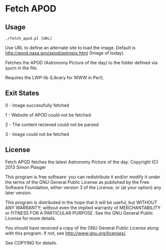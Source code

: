 Fetch APOD
==========

Usage
-----

`./fetch_apod.pl [URL]`

Use URL to define an alternate site to load the image. Default is http://apod.nasa.gov/apod/astropix.html (Image of today).

Fetches the APOD (Astronomy Picture of the day) to the folder defined via `$path` in the file.

Requires the LWP-lib (Library for WWW in Perl).

Exit States
-----------

0 - Image successfully fetched

1 - Website of APOD could not be fetched

2 - The content recieved could not be parsed

3 - Image could not be fetched

License
-------

Fetch APOD fetches the latest Astronomy Picture of the day.
Copyright (C) 2013 Simon Plasger

This program is free software: you can redistribute it and/or modify
it under the terms of the GNU General Public License as published by
the Free Software Foundation, either version 3 of the License, or
(at your option) any later version.

This program is distributed in the hope that it will be useful,
but WITHOUT ANY WARRANTY; without even the implied warranty of
MERCHANTABILITY or FITNESS FOR A PARTICULAR PURPOSE.  See the
GNU General Public License for more details.

You should have received a copy of the GNU General Public License
along with this program.  If not, see <http://www.gnu.org/licenses/>.

See COPYING for details.

